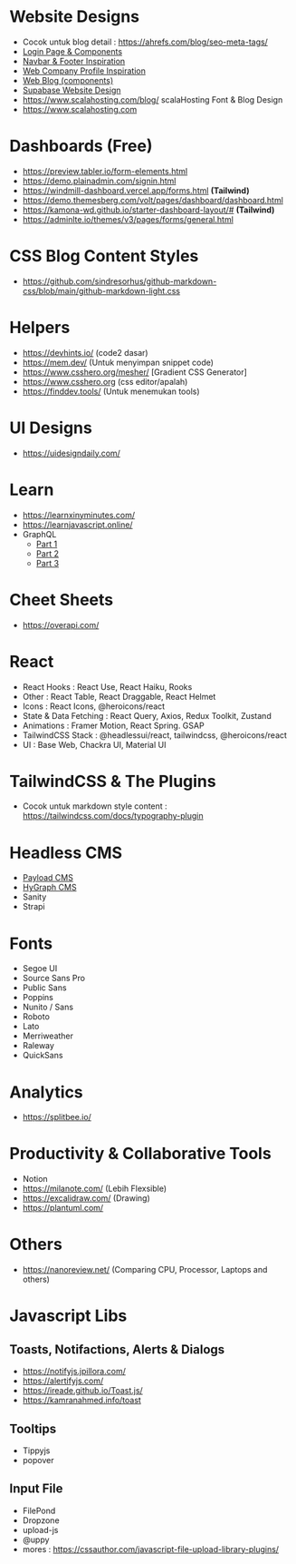 # Website Designs

- Cocok untuk blog detail : https://ahrefs.com/blog/seo-meta-tags/
- [Login Page & Components](https://app.hygraph.com/signup)
- [Navbar & Footer Inspiration](https://zaengle.com/blog/tailwind-typography-plugin)
- [Web Company Profile Inspiration](https://contentoo.com/)
- [Web Blog (components)](https://tsh.io/blog/headless-wordpress-as-an-api-for-a-next-js-application/)
- [Supabase Website Design](https://supabase.com/pricing)
- https://www.scalahosting.com/blog/ scalaHosting Font & Blog Design
- https://www.scalahosting.com 

# Dashboards **(Free)**
- https://preview.tabler.io/form-elements.html
- https://demo.plainadmin.com/signin.html
- https://windmill-dashboard.vercel.app/forms.html **(Tailwind)**
- https://demo.themesberg.com/volt/pages/dashboard/dashboard.html
- https://kamona-wd.github.io/starter-dashboard-layout/# **(Tailwind)**
- https://adminlte.io/themes/v3/pages/forms/general.html

# CSS Blog Content Styles

- https://github.com/sindresorhus/github-markdown-css/blob/main/github-markdown-light.css

# Helpers
- https://devhints.io/ (code2 dasar)
- https://mem.dev/ (Untuk menyimpan snippet code)
- https://www.csshero.org/mesher/ [Gradient CSS Generator]
- https://www.csshero.org (css editor/apalah)
- https://finddev.tools/ (Untuk menemukan tools)

# UI Designs
- https://uidesigndaily.com/

# Learn
- https://learnxinyminutes.com/
- https://learnjavascript.online/
- GraphQL
  - [Part 1](https://javascript.plainenglish.io/writing-a-node-js-graphql-backend-that-actually-scales-a-complete-guide-part-1-setup-cddceae25bdc)
  - [Part 2](https://javascript.plainenglish.io/writing-a-node-js-graphql-backend-that-actually-scales-bd5b3411b293)
  - [Part 3](https://javascript.plainenglish.io/writing-a-node-js-graphql-backend-that-actually-scales-d20c920a4494)

# Cheet Sheets
- https://overapi.com/

# React
- React Hooks : React Use, React Haiku, Rooks
- Other : React Table, React Draggable, React Helmet
- Icons : React Icons, @heroicons/react
- State & Data Fetching : React Query, Axios, Redux Toolkit, Zustand
- Animations : Framer Motion, React Spring. GSAP
- TailwindCSS Stack : @headlessui/react, tailwindcss, @heroicons/react
- UI : Base Web, Chackra UI, Material UI

# TailwindCSS & The Plugins
- Cocok untuk markdown style content : https://tailwindcss.com/docs/typography-plugin

# Headless CMS
- [Payload CMS](https://payloadcms.com/)
- [HyGraph CMS](https://hygraph.com/)
- Sanity
- Strapi

# Fonts
- Segoe UI
- Source Sans Pro
- Public Sans
- Poppins
- Nunito / Sans
- Roboto
- Lato
- Merriweather
- Raleway
- QuickSans

# Analytics
- https://splitbee.io/

# Productivity & Collaborative Tools
- Notion
- https://milanote.com/ (Lebih Flexsible)
- https://excalidraw.com/ (Drawing)
- https://plantuml.com/

# Others
- https://nanoreview.net/ (Comparing CPU, Processor, Laptops and others)

# Javascript Libs

## Toasts, Notifactions, Alerts & Dialogs
- https://notifyjs.jpillora.com/
- https://alertifyjs.com/
- https://ireade.github.io/Toast.js/
- https://kamranahmed.info/toast

## Tooltips
- Tippyjs
- popover

## Input File
- FilePond
- Dropzone
- upload-js
- @uppy
- mores : https://cssauthor.com/javascript-file-upload-library-plugins/

